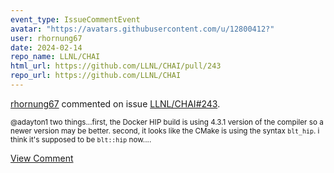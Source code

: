 ```yaml
---
event_type: IssueCommentEvent
avatar: "https://avatars.githubusercontent.com/u/12800412?"
user: rhornung67
date: 2024-02-14
repo_name: LLNL/CHAI
html_url: https://github.com/LLNL/CHAI/pull/243
repo_url: https://github.com/LLNL/CHAI
---
```


<a href='https://github.com/rhornung67' target='_blank'>rhornung67</a> commented on issue <a href='https://github.com/LLNL/CHAI/pull/243' target='_blank'>LLNL/CHAI#243</a>.

<small>@adayton1 two things...first, the Docker HIP build is using 4.3.1 version of the compiler so a newer version may be better. second, it looks like the CMake is using the syntax `blt_hip`. i think it's supposed to be `blt::hip` now....</small>

<a href='https://github.com/LLNL/CHAI/pull/243' target='_blank'>View Comment</a>